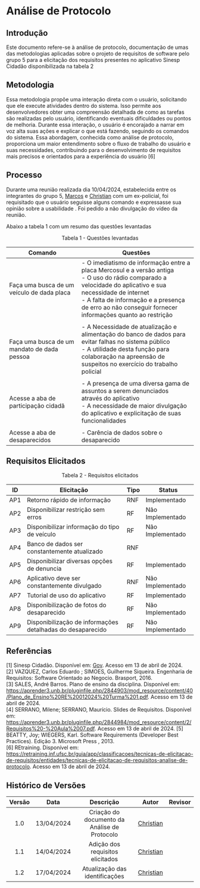 # Análise de Protocolo

## Introdução
Este documento refere-se à análise de protocolo, documentação de umas das metodologias aplicadas sobre o projeto de requisitos de software pelo grupo 5 para a elicitação dos requisitos presentes no aplicativo Sinesp Cidadão disponibilizada na tabela 2

## Metodologia
Essa metodologia propõe uma interação direta com o usuário, solicitando que ele execute atividades dentro do sistema. Isso permite aos desenvolvedores obter uma compreensão detalhada de como as tarefas são realizadas pelo usuário, identificando eventuais dificuldades ou pontos de melhoria. Durante essa interação, o usuário é encorajado a narrar em voz alta suas ações e explicar o que está fazendo, seguindo os comandos do sistema. Essa abordagem, conhecida como análise de protocolo, proporciona um maior entendimento sobre o fluxo de trabalho do usuário e suas necessidades, 
contribuindo para o desenvolvimento de requisitos mais precisos e orientados para a experiência do usuário [6]

## Processo
Durante uma reunião realizada dia 10/04/2024, estabelecida entre os integrantes do grupo 5, [Marcos](https://github.com/Bittarx) e [Christian](https://github.com/crstyhs) com um ex-policial, foi
requisitado que o usuário seguisse alguns comando e expressasse sua opinião sobre a usabilidade . Foi pedido a não divulgação do vídeo da reunião.

Abaixo a tabela 1 com um resumo das questões levantadas

<center>

Tabela 1 - Questões levantadas

| Comando | Questões  |
| ---- | ---- |
| Faça uma busca de um veículo de dada placa | - O imediatismo de informação entre a placa Mercosul e a versão antiga </br> - O uso do rádio comparado a velocidade do aplicativo e sua necessidade de internet </br> - A falta de informação e a presença de erro ao não conseguir fornecer informações quanto ao restrição | 
||
| Faça uma busca de um mandato de dada pessoa | - A Necessidade de atualização e alimentação do banco de dados para evitar falhas no sistema público </br> - A utilidade desta função para colaboração na apreensão de suspeitos no exercício do trabalho policial|
||
| Acesse a aba de participação cidadã | - A presença de uma diversa gama de assuntos a serem denunciados através do aplicativo </br> - A necessidade de maior divulgação do aplicativo e explicitação de suas funcionalidades|
||
| Acesse a aba de desaparecidos | - Carência de dados sobre o desaparecido|

</center>

## Requisitos Elicitados

<center>

Tabela 2 - Requisitos elicitados

| ID | Elicitação | Tipo | Status |
| ---- | ---- |---- |---- |
| AP1 | Retorno rápido de informação | RNF| Implementado |
| AP2 | Disponibilizar restrição sem erros | RF| Não Implementado|
| AP3 | Disponibilizar informação do tipo de veículo | RF| Não Implementado|
| AP4 | Banco de dados ser constantemente atualizado | RNF| |
| AP5 | Disponibilizar diversas opções de denuncia | RF| Implementado|
| AP6 | Aplicativo deve ser constantemente divulgado | RNF| Não Implementado |
| AP7 | Tutorial de uso do aplicativo | RF| Implementado|
| AP8 | Disponibilização de fotos do desaparecido | RF| Não Implementado|
| AP9 | Disponibilização de informações detalhadas do desaparecido | RF| Não Implementado|

</center>

## Referências
[1] Sinesp Cidadão. Disponível em: [Gov](https://www.gov.br/pt-br/apps/sinesp-cidadao). Acesso em 13 de abril de 2024.</br>
[2] VAZQUEZ, Carlos Eduardo ; SIMOES, Guilherme Siqueira. Engenharia de Requisitos: Software Orientado ao Negocio. Brasport, 2016.</br>
[3] SALES, André Barros. Plano de ensino da disciplina. Disponível em: <https://aprender3.unb.br/pluginfile.php/2844903/mod_resource/content/40/Plano_de_Ensino%20RE%20012024%20Turma%201.pdf>. Acesso em 13 de abril de 2024.</br>
[4] SERRANO, Milene; SERRANO, Maurício. Slides de Requisitos. Disponível em: <https://aprender3.unb.br/pluginfile.php/2844984/mod_resource/content/2/Requisitos%20-%20Aula%2007.pdf>. Acesso em 13 de abril de 2024.
[5] BEATTY, Joy; WIEGERS, Karl. Software Requirements (Developer Best Practices). Edição 3. Microsoft Press , 2013.</br>
[6] REtraining. Disponível em: <https://retraining.inf.ufsc.br/guia/app/classificacoes/tecnicas-de-elicitacao-de-requisitos/entidades/tecnicas-de-elicitacao-de-requisitos-analise-de-protocolo>. Acesso em 13 de abril de 2024.
## Histórico de Versões
| Versão | Data | Descrição | Autor | Revisor |
| :----: | :--: | :-------: | :---: | :-----: |
| 1.0 | 13/04/2024 | Criação do documento da Análise de Protocolo | [Christian](https://github.com/crstyhs)|  |
| 1.1 | 14/04/2024 | Adição dos requisitos elicitados  | [Christian](https://github.com/crstyhs)|  |
| 1.2 | 17/04/2024 | Atualização das identificações  | [Christian](https://github.com/crstyhs)|  |

